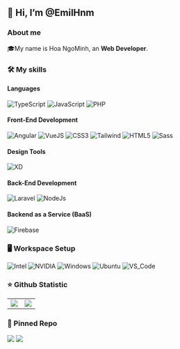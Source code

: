 
<!-- ![](https://komarev.com/ghpvc/?username=EmilHnm&style=for-the-badge) -->
<h2>👋 Hi, I’m @EmilHnm</h2>
<h3>About me</h3>
🎓My name is Hoa NgoMinh, an <strong>Web Developer</strong>.

<h3>🛠️ My skills</h3>
<h4>Languages</h4>

![TypeScript](https://img.shields.io/badge/TypeScript-3178C6?style=for-the-badge&logo=TypeScript&logoColor=white)
![JavaScript](https://img.shields.io/badge/JavaScript-F7DF1E?style=for-the-badge&logo=JavaScript&logoColor=white)
![PHP](https://img.shields.io/badge/PHP-777BB4?style=for-the-badge&logo=PHP&logoColor=white)

<h4>Front-End Development</h4>

![Angular](https://img.shields.io/badge/Angular-DD0031?style=for-the-badge&logo=Angular&logoColor=white)
![VueJS](https://img.shields.io/badge/VueJS-4FC08D?style=for-the-badge&logo=Vue.js&logoColor=white)
![CSS3](https://img.shields.io/badge/CSS3-1572B6?style=for-the-badge&logo=CSS3&logoColor=white)
![Tailwind](https://img.shields.io/badge/Tailwind_CSS-06B6D4?style=for-the-badge&logo=TailwindCSS&logoColor=white)
![HTML5](https://img.shields.io/badge/HTML5-E34F26?style=for-the-badge&logo=HTML5&logoColor=white)
![Sass](https://img.shields.io/badge/Sass-CC6699?style=for-the-badge&logo=Sass&logoColor=white)

<h4>Design Tools</h4>

![XD](https://img.shields.io/badge/Adobe_XD-FF61F6?style=for-the-badge&logo=AdobeXD&logoColor=white)

<h4>Back-End Development</h4>

![Laravel](https://img.shields.io/badge/Laravel-FF2D20?style=for-the-badge&logo=Laravel&logoColor=white)
![NodeJs](https://img.shields.io/badge/NodeJS-339933?style=for-the-badge&logo=Node.Js&logoColor=white)

<h4>Backend as a Service (BaaS)</h4>

![Firebase](https://img.shields.io/badge/Firebase-FFCA28?style=for-the-badge&logo=Firebase&logoColor=white)


<h3>🖥️ Workspace Setup</h3>

![Intel](https://img.shields.io/badge/Intel_CORE_I7_4TH-06B6D4?style=for-the-badge&logo=Intel&logoColor=white)
![NVIDIA](https://img.shields.io/badge/NVIDIA_GTX_1070-76B900?style=for-the-badge&logo=NVIDIA&logoColor=white)
![Windows](https://img.shields.io/badge/Windows_10-0078D6?style=for-the-badge&logo=Windows&logoColor=white)
![Ubuntu](https://img.shields.io/badge/Ubuntu-E95420?style=for-the-badge&logo=ubuntu&logoColor=white)
![VS_Code](https://img.shields.io/badge/Visual_Code_Studio-007ACC?style=for-the-badge&logo=visualstudiocode&logoColor=white)

<h3>⭐ Github Statistic</h3>
<table>
  <tr>
    <td><img src="https://github-readme-stats.vercel.app/api?username=EmilHnm&theme=jolly&show_icons=true&count_private=true&bg_color=100,565EA9,925DA3"></td>
    <td><img src="https://github-readme-stats.vercel.app/api/top-langs/?username=EmilHnm&theme=midnight-purple&layout=compact&langs_count=10">
</td>
  </tr>
</table>

<h3>📌 Pinned Repo</h3>
  <div>
    <a href="https://github.com/EmilHnm/school-management-system"><img src="https://github-readme-stats.vercel.app/api/pin/?username=EmilHnm&repo=school-management-system&theme=midnight-purple" /></a>
    <a href="https://github.com/EmilHnm/swallowtail-music"><img src="https://github-readme-stats.vercel.app/api/pin/?username=EmilHnm&repo=swallowtail-music&theme=midnight-purple" /></a>
</div>
<!---
EmilHnm/EmilHnm is a ✨ special ✨ repository because its `README.md` (this file) appears on your GitHub profile.
You can click the Preview link to take a look at your changes.
--->

